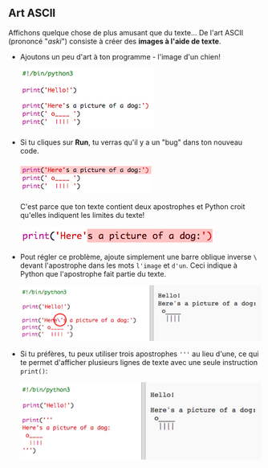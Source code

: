 ## Art ASCII

Affichons quelque chose de plus amusant que du texte... De l'art ASCII (prononcé "_aski_") consiste à créer des __images à l'aide de texte__.

+ Ajoutons un peu d'art à ton programme - l'image d'un chien!

    ![screenshot](images/me-dog.png)

+ Si tu cliques sur **Run**, tu verras qu'il y a un "bug" dans ton nouveau code.

    ![screenshot](images/me-dog-bug.png)

    C'est parce que ton texte contient deux apostrophes et Python croit qu'elles indiquent les limites du texte!

    ![screenshot](images/me-dog-quote.png)

+ Pout régler ce problème, ajoute simplement une barre oblique inverse `\` devant l'apostrophe dans les mots `l'image` et `d'un`. Ceci indique à Python que l'apostrophe fait partie du texte.

    ![screenshot](images/me-dog-bug-fix.png)

+ Si tu préfères, tu peux utiliser trois apostrophes `'''` au lieu d'une, ce qui te permet d'afficher plusieurs lignes de texte avec une seule instruction `print()`:

    ![screenshot](images/me-dog-triple-quote.png)
